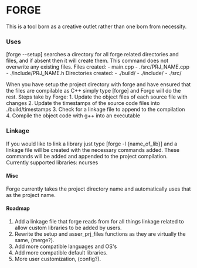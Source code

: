 # FORGE
This is a tool born as a creative outlet rather than one born from necessity.

### Uses
[forge --setup] searches a directory for all forge related directories and files, and if absent then it will create them. This command does not overwrite any existing files.
Files created:
	- main.cpp
	- ./src/PRJ_NAME.cpp
	- ./include/PRJ_NAME.h
Directories created:
	- ./build/
	- ./include/
	- ./src/

When you have setup the project directory with forge and have ensured that the files are compilable as C++ simply type [forge] and Forge will do the rest.
Steps take by Forge:
	1. Update the object files of each source file with changes
	2. Update the timestamps of the source code files into ./build/timestamps
	3. Check for a linkage file to append to the compilation
	4. Compile the object code with g++ into an executable

### Linkage
If you would like to link a library just type [forge -l {name_of_lib}] and a linkage file will be created with the necessary commands added. These commands will be added and appended to the project compilation.
Currently supported libraries:
	ncurses

#### Misc
Forge currently takes the project directory name and automatically uses that as the project name.

#### Roadmap
1. Add a linkage file that forge reads from for all things linkage related to allow custom libraries to be added by users.
2. Rewrite the setup and asser_prj_files functions as they are virtually the same, (merge?).
3. Add more compatible languages and OS's
4. Add more compatible default libraries.
5. More user customization, (config?). 
